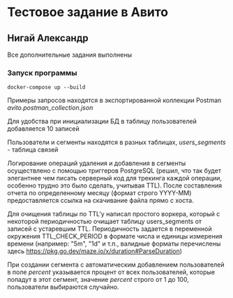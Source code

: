 # Тестовое задание в Авито
## Нигай Александр

Все дополнительные задания выполнены

### Запуск программы
``
docker-compose up --build
``

Примеры запросов находятся в экспортированной коллекции Postman
*avito.postman_collection.json*

Для удобства при инициализации БД в таблицу пользователей добавляется 10 записей

Пользователи и сегменты находятся в разных таблицах, *users_segments* - таблица связей

Логирование операций удаления и добавления в сегменты осуществлено с помощью триггеров PostgreSQL
(решил, что так будет элегантнее чем писать серверный код для трекинга каждой операции, 
особенно трудно это было сделать, учитывая TTL). 
После составления отчета по определенному месяцу (формат строго YYYY-MM) предоставляется ссылка на скачивание файла прямо с хоста.

Для очищения таблицы по TTL'у написал простого воркера, который с некоторой периодичностью очищает таблицу users_segments 
от записей с устаревшим TTL. Периодичность задается в переменной окружения TTL_CHECK_PERIOD в формате числа и единицы измерения времени
(например: "5m", "1d" и т.п., валидные форматы перечислены здесь https://pkg.go.dev/maze.io/x/duration#ParseDuration) 

При создании сегмента с автоматическим добавлением пользователей в поле *percent* указывается процент от всех пользователей, которые попадут в этот сегмент, 
значение *percent* строго от 1 до 100, пользователи выбираются случайно.

